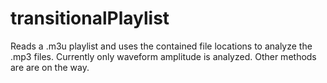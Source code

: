 transitionalPlaylist
====================

Reads a .m3u playlist and uses the contained file locations to analyze the .mp3 files. 
Currently only waveform amplitude is analyzed. Other methods are are on the way.
